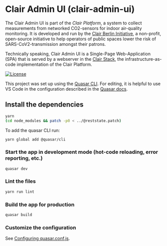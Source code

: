# Clair Admin UI (clair-admin-ui)

The Clair Admin UI is part of the _Clair Platform_, a system to collect measurements from networked CO2-sensors for indoor air-quality monitoring. It is developed and run by the [Clair Berlin Initiative](https://clair-berlin.de), a non-profit, open-source initiative to help operators of public spaces lower the risk of SARS-CoV2-transmission amongst their patrons.

Technically speaking, Clair Admin UI is a Single-Page Web-Application (SPA) that is served by a webserver in the [Clair Stack](https://github.com/ClairBerlin/clair-stack), the infrastructure-as-code implementation of the Clair Platform.

[![License][license-image]][license-url]

This project was set up using the [Quasar CLI](https://quasar.dev/start/quasar-cli). For editing, it is helpful to use VS Code in the configuration described in the [Quasar docs](https://quasar.dev/start/vs-code-configuration).

## Install the dependencies

```bash
yarn
(cd node_modules && patch -p0 < ../@reststate.patch)
```

To add the quasar CLI run:

```bash
yarn global add @quasar/cli
```

### Start the app in development mode (hot-code reloading, error reporting, etc.)

```bash
quasar dev
```

### Lint the files

```bash
yarn run lint
```

### Build the app for production

```bash
quasar build
```

### Customize the configuration

See [Configuring quasar.conf.js](https://quasar.dev/quasar-cli/quasar-conf-js).

[license-url]: https://github.com/clairberlin/clair-admin-ui/blob/master/LICENSE
[license-image]: https://img.shields.io/badge/license-MIT-blue.svg?style=flat
